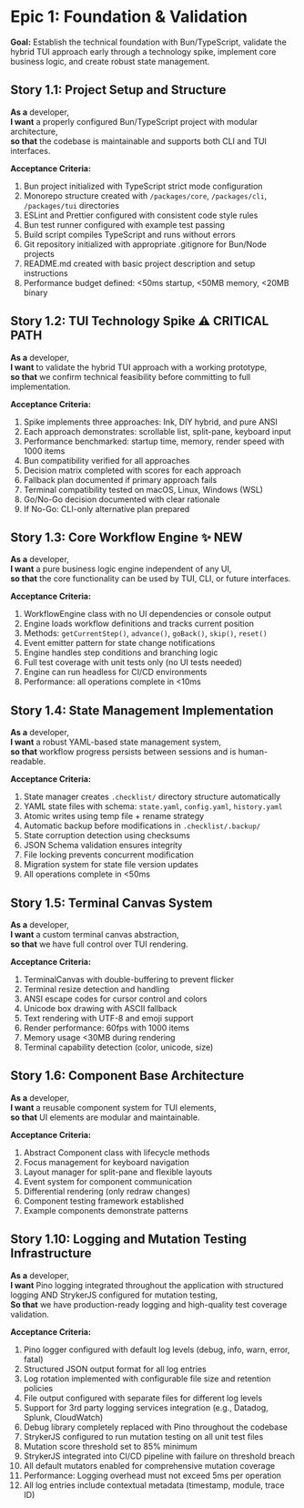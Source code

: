 # Epic 1: Foundation & Validation

**Goal:** Establish the technical foundation with Bun/TypeScript, validate the hybrid TUI approach early through a technology spike, implement core business logic, and create robust state management.

## Story 1.1: Project Setup and Structure

**As a** developer,  
**I want** a properly configured Bun/TypeScript project with modular architecture,  
**so that** the codebase is maintainable and supports both CLI and TUI interfaces.

**Acceptance Criteria:**

1. Bun project initialized with TypeScript strict mode configuration
2. Monorepo structure created with `/packages/core`, `/packages/cli`, `/packages/tui` directories
3. ESLint and Prettier configured with consistent code style rules
4. Bun test runner configured with example test passing
5. Build script compiles TypeScript and runs without errors
6. Git repository initialized with appropriate .gitignore for Bun/Node projects
7. README.md created with basic project description and setup instructions
8. Performance budget defined: <50ms startup, <50MB memory, <20MB binary

## Story 1.2: TUI Technology Spike ⚠️ CRITICAL PATH

**As a** developer,  
**I want** to validate the hybrid TUI approach with a working prototype,  
**so that** we confirm technical feasibility before committing to full implementation.

**Acceptance Criteria:**

1. Spike implements three approaches: Ink, DIY hybrid, and pure ANSI
2. Each approach demonstrates: scrollable list, split-pane, keyboard input
3. Performance benchmarked: startup time, memory, render speed with 1000 items
4. Bun compatibility verified for all approaches
5. Decision matrix completed with scores for each approach
6. Fallback plan documented if primary approach fails
7. Terminal compatibility tested on macOS, Linux, Windows (WSL)
8. Go/No-Go decision documented with clear rationale
9. If No-Go: CLI-only alternative plan prepared

## Story 1.3: Core Workflow Engine ✨ NEW

**As a** developer,  
**I want** a pure business logic engine independent of any UI,  
**so that** the core functionality can be used by TUI, CLI, or future interfaces.

**Acceptance Criteria:**

1. WorkflowEngine class with no UI dependencies or console output
2. Engine loads workflow definitions and tracks current position
3. Methods: `getCurrentStep()`, `advance()`, `goBack()`, `skip()`, `reset()`
4. Event emitter pattern for state change notifications
5. Engine handles step conditions and branching logic
6. Full test coverage with unit tests only (no UI tests needed)
7. Engine can run headless for CI/CD environments
8. Performance: all operations complete in <10ms

## Story 1.4: State Management Implementation

**As a** developer,  
**I want** a robust YAML-based state management system,  
**so that** workflow progress persists between sessions and is human-readable.

**Acceptance Criteria:**

1. State manager creates `.checklist/` directory structure automatically
2. YAML state files with schema: `state.yaml`, `config.yaml`, `history.yaml`
3. Atomic writes using temp file + rename strategy
4. Automatic backup before modifications in `.checklist/.backup/`
5. State corruption detection using checksums
6. JSON Schema validation ensures integrity
7. File locking prevents concurrent modification
8. Migration system for state file version updates
9. All operations complete in <50ms

## Story 1.5: Terminal Canvas System

**As a** developer,  
**I want** a custom terminal canvas abstraction,  
**so that** we have full control over TUI rendering.

**Acceptance Criteria:**

1. TerminalCanvas with double-buffering to prevent flicker
2. Terminal resize detection and handling
3. ANSI escape codes for cursor control and colors
4. Unicode box drawing with ASCII fallback
5. Text rendering with UTF-8 and emoji support
6. Render performance: 60fps with 1000 items
7. Memory usage <30MB during rendering
8. Terminal capability detection (color, unicode, size)

## Story 1.6: Component Base Architecture

**As a** developer,  
**I want** a reusable component system for TUI elements,  
**so that** UI elements are modular and maintainable.

**Acceptance Criteria:**

1. Abstract Component class with lifecycle methods
2. Focus management for keyboard navigation
3. Layout manager for split-pane and flexible layouts
4. Event system for component communication
5. Differential rendering (only redraw changes)
6. Component testing framework established
7. Example components demonstrate patterns

## Story 1.10: Logging and Mutation Testing Infrastructure

**As a** developer,  
**I want** Pino logging integrated throughout the application with structured logging AND StrykerJS configured for mutation testing,  
**So that** we have production-ready logging and high-quality test coverage validation.

**Acceptance Criteria:**

1. Pino logger configured with default log levels (debug, info, warn, error, fatal)
2. Structured JSON output format for all log entries
3. Log rotation implemented with configurable file size and retention policies
4. File output configured with separate files for different log levels
5. Support for 3rd party logging services integration (e.g., Datadog, Splunk, CloudWatch)
6. Debug library completely replaced with Pino throughout the codebase
7. StrykerJS configured to run mutation testing on all unit test files
8. Mutation score threshold set to 85% minimum
9. StrykerJS integrated into CI/CD pipeline with failure on threshold breach
10. All default mutators enabled for comprehensive mutation coverage
11. Performance: Logging overhead must not exceed 5ms per operation
12. All log entries include contextual metadata (timestamp, module, trace ID)
